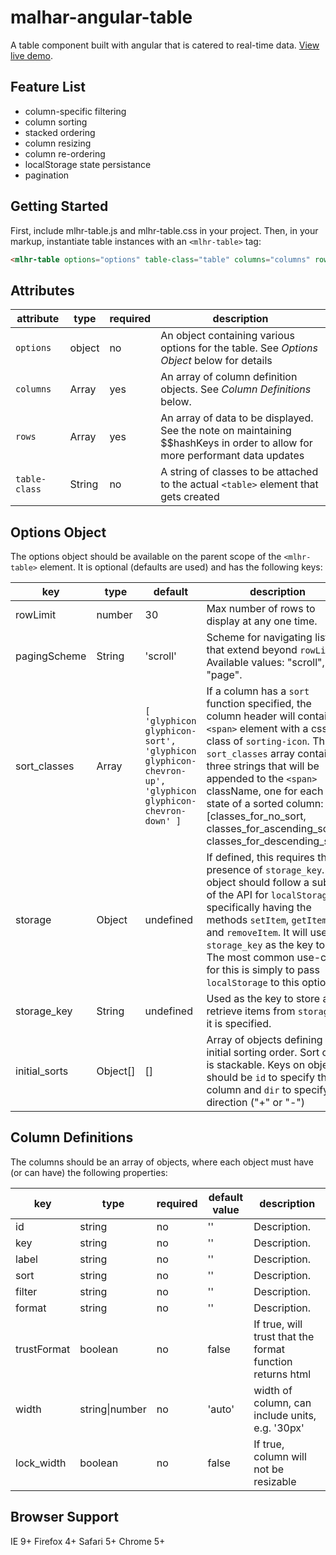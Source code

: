 malhar-angular-table
========
A table component built with angular that is catered to real-time data. [View live demo](http://datatorrent.github.io/malhar-angular-table/).

Feature List
------------
- column-specific filtering
- column sorting
- stacked ordering
- column resizing
- column re-ordering
- localStorage state persistance
- pagination

Getting Started
---------------

First, include mlhr-table.js and mlhr-table.css in your project. Then, in your markup, instantiate table instances with an `<mlhr-table>` tag:

```HTML
<mlhr-table options="options" table-class="table" columns="columns" rows="rows"></mlhr-table>
```

Attributes
----------
| attribute | type | required | description |
|-----------|------|---------|-------------|
| `options`   | object | no  | An object containing various options for the table. See *Options Object* below for details|
| `columns` | Array | yes | An array of column definition objects. See *Column Definitions* below. |
| `rows`    | Array | yes | An array of data to be displayed. See the note on maintaining $$hashKeys in order to allow for more performant data updates |
| `table-class` | String | no | A string of classes to be attached to the actual `<table>` element that gets created |


Options Object
--------------
The options object should be available on the parent scope of the `<mlhr-table>` element. It is optional (defaults are used) and has the following keys:

| key | type | default | description |
|-----|------|---------|-------------|
| rowLimit | number | 30 | Max number of rows to display at any one time.
| pagingScheme | String | 'scroll' | Scheme for navigating lists that extend beyond `rowLimit`. Available values: "scroll", "page".
| sort_classes | Array | `[ 'glyphicon glyphicon-sort', 'glyphicon glyphicon-chevron-up', 'glyphicon glyphicon-chevron-down' ]` | If a column has a `sort` function specified, the column header will contain a `<span>` element with a css class of `sorting-icon`. This `sort_classes` array contains three strings that will be appended to the `<span>` className, one for each state of a sorted column: [classes\_for\_no\_sort, classes\_for\_ascending\_sort, classes\_for\_descending\_sort].
| storage | Object | undefined | If defined, this requires the presence of `storage_key`. This object should follow a subset of the API for `localStorage`; specifically having the methods `setItem`, `getItem`, and `removeItem`. It will use `storage_key` as the key to set. The most common use-case for this is simply to pass `localStorage` to this option. |
| storage_key | String | undefined | Used as the key to store and retrieve items from `storage`, if it is specified. |
| initial_sorts | Object[] | [] | Array of objects defining initial sorting order. Sort order is stackable. Keys on objects should be `id` to specify the column and `dir` to specify direction ("+" or "-") |



Column Definitions
-----------------
The columns should be an array of objects, where each object must have (or can have) the following properties:

| key | type | required | default value | description |
|-----|------|----------|---------------|-------------|
| id | string | no | '' | Description. |
| key | string | no | '' | Description. |
| label | string | no | '' | Description. |
| sort | string | no | '' | Description. |
| filter | string | no | '' | Description. |
| format | string | no | '' | Description. |
| trustFormat | boolean | no | false | If true, will trust that the format function returns html |
| width | string\|number | no | 'auto' | width of column, can include units, e.g. '30px' |
| lock_width | boolean | no | false | If true, column will not be resizable |



Browser Support
---------------
IE 9+
Firefox 4+
Safari 5+
Chrome 5+
